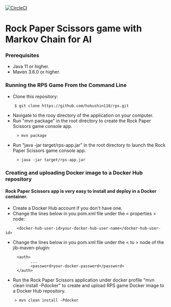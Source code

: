 [![CircleCI](https://circleci.com/gh/hokushin118/rps.svg?style=shield)](https://circleci.com/gh/hokushin118/rps)
# Rock Paper Scissors game with Markov Chain for AI

### Prerequisites
* Java 11 or higher.
* Maven 3.6.0 or higher.

### Running the RPS Game From the Command Line
* Clone this repository:
```
    $ git clone https://github.com/hokushin118/rps.git
```
* Navigate to the rooy directory of the application on your computer.
* Run "mvn package" in the root directory to create the Rock Paper Scissors game console app.
```
     > mvn package
```
* Run "java -jar target/rps-app.jar" in the root directory to launch the Rock Paper Scissors game console app.
```
     > java -jar target/rps-app.jar
```
### Creating and uploading Docker image to a Docker Hub repository
#### Rock Paper Scissors app is very easy to install and deploy in a Docker container.
* Create a Docker Hub account if you don't have one.
* Change the lines below in you pom.xml file under the < properties > node:
```
     <docker-hub-user-id>your-docker-hub-user-name</docker-hub-user-id>
```
* Change the lines below in you pom.xml file under the < to > node of the jib-maven-plugin:
```
     <auth>
           ...
           <password>your-docker-password</password>
     </auth>
```
* Run the Rock Paper Scissors application under docker profile "mvn clean install -Pdocker" to create and upload RPS game Docker image to a Docker Hub repository.
```
    > mvn clean install -Pdocker
```
